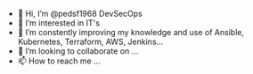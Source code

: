 - 👋 Hi, I’m @pedsf1968 DevSecOps 
- 👀 I’m interested in IT's
- 🌱 I’m constently improving my knowledge and use of  Ansible, Kubernetes, Terraform, AWS, Jenkins...
- 💞️ I’m looking to collaborate on ...
- 📫 How to reach me ...

<!---
pedsf1968/pedsf1968 is a ✨ special ✨ repository because its `README.md` (this file) appears on your GitHub profile.
You can click the Preview link to take a look at your changes.
--->

